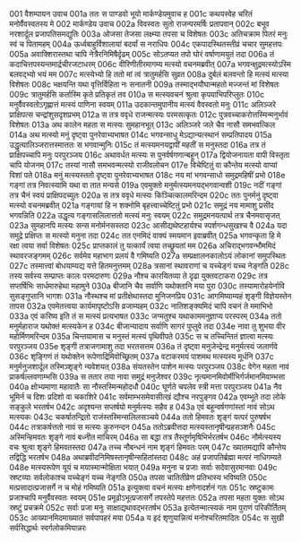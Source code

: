 001	वैशम्पायन उवाच
001a	ततः स पाण्डवो भूयो मार्कण्डेयमुवाच ह
001c	कथयस्वेह चरितं मनोर्वैवस्वतस्य मे
002	मार्कण्डेय उवाच
002a	विवस्वतः सुतो राजन्परमर्षिः प्रतापवान्
002c	बभूव नरशार्दूल प्रजापतिसमद्युतिः
003a	ओजसा तेजसा लक्ष्म्या तपसा च विशेषतः
003c	अतिचक्राम पितरं मनुः स्वं च पितामहम्
004a	ऊर्ध्वबाहुर्विशालायां बदर्यां स नराधिपः
004c	एकपादस्थितस्तीव्रं चचार सुमहत्तपः
005a	अवाक्शिरास्तथा चापि नेत्रैरनिमिषैर्दृढम्
005c	सोऽतप्यत तपो घोरं वर्षाणामयुतं तदा
006a	तं कदाचित्तपस्यन्तमार्द्रचीरजटाधरम्
006c	वीरिणीतीरमागम्य मत्स्यो वचनमब्रवीत्
007a	भगवन्क्षुद्रमत्स्योऽस्मि बलवद्भ्यो भयं मम
007c	मत्स्येभ्यो हि ततो मां त्वं त्रातुमर्हसि सुव्रत
008a	दुर्बलं बलवन्तो हि मत्स्यं मत्स्या विशेषतः
008c	भक्षयन्ति यथा वृत्तिर्विहिता नः सनातनी
009a	तस्माद्भयौघान्महतो मज्जन्तं मां विशेषतः
009c	त्रातुमर्हसि कर्तास्मि कृते प्रतिकृतं तव
010a	स मत्स्यवचनं श्रुत्वा कृपयाभिपरिप्लुतः
010c	मनुर्वैवस्वतोऽगृह्णात्तं मत्स्यं पाणिना स्वयम्
011a	उदकान्तमुपानीय मत्स्यं वैवस्वतो मनुः
011c	अलिञ्जरे प्राक्षिपत्स चन्द्रांशुसदृशप्रभम्
012a	स तत्र ववृधे राजन्मत्स्यः परमसत्कृतः
012c	पुत्रवच्चाकरोत्तस्मिन्मनुर्भावं विशेषतः
013a	अथ कालेन महता स मत्स्यः सुमहानभूत्
013c	अलिञ्जरे जले चैव नासौ समभवत्किल
014a	अथ मत्स्यो मनुं दृष्ट्वा पुनरेवाभ्यभाषत
014c	भगवन्साधु मेऽद्यान्यत्स्थानं सम्प्रतिपादय
015a	उद्धृत्यालिञ्जरात्तस्मात्ततः स भगवान्मुनिः
015c	तं मत्स्यमनयद्वापीं महतीं स मनुस्तदा
016a	तत्र तं प्राक्षिपच्चापि मनुः परपुरञ्जय
016c	अथावर्धत मत्स्यः स पुनर्वर्षगणान्बहून्
017a	द्वियोजनायता वापी विस्तृता चापि योजनम्
017c	तस्यां नासौ समभवन्मत्स्यो राजीवलोचन
017e	विचेष्टितुं वा कौन्तेय मत्स्यो वाप्यां विशां पते
018a	मनुं मत्स्यस्ततो दृष्ट्वा पुनरेवाभ्यभाषत
018c	नय मां भगवन्साधो समुद्रमहिषीं प्रभो
018e	गङ्गां तत्र निवत्स्यामि यथा वा तात मन्यसे
019a	एवमुक्तो मनुर्मत्स्यमनयद्भगवान्वशी
019c	नदीं गङ्गां तत्र चैनं स्वयं प्राक्षिपदच्युतः
020a	स तत्र ववृधे मत्स्यः किञ्चित्कालमरिन्दम
020c	ततः पुनर्मनुं दृष्ट्वा मत्स्यो वचनमब्रवीत्
021a	गङ्गायां हि न शक्नोमि बृहत्त्वाच्चेष्टितुं प्रभो
021c	समुद्रं नय मामाशु प्रसीद भगवन्निति
022a	उद्धृत्य गङ्गासलिलात्ततो मत्स्यं मनुः स्वयम्
022c	समुद्रमनयत्पार्थ तत्र चैनमवासृजत्
023a	सुमहानपि मत्स्यः सन्स मनोर्मनसस्तदा
023c	आसीद्यथेष्टहार्यश्च स्पर्शगन्धसुखश्च वै
024a	यदा समुद्रे प्रक्षिप्तः स मत्स्यो मनुना तदा
024c	तत एनमिदं वाक्यं स्मयमान इवाब्रवीत्
025a	भगवन्कृता हि मे रक्षा त्वया सर्वा विशेषतः
025c	प्राप्तकालं तु यत्कार्यं त्वया तच्छ्रूयतां मम
026a	अचिराद्भगवन्भौममिदं स्थावरजङ्गमम्
026c	सर्वमेव महाभाग प्रलयं वै गमिष्यति
027a	सम्प्रक्षालनकालोऽयं लोकानां समुपस्थितः
027c	तस्मात्त्वां बोधयाम्यद्य यत्ते हितमनुत्तमम्
028a	त्रसानां स्थावराणां च यच्चेङ्गं यच्च नेङ्गति
028c	तस्य सर्वस्य सम्प्राप्तः कालः परमदारुणः
029a	नौश्च कारयितव्या ते दृढा युक्तवटाकरा
029c	तत्र सप्तर्षिभिः सार्धमारुहेथा महामुने
030a	बीजानि चैव सर्वाणि यथोक्तानि मया पुरा
030c	तस्यामारोहयेर्नावि सुसङ्गुप्तानि भागशः
031a	नौस्थश्च मां प्रतीक्षेथास्तदा मुनिजनप्रिय
031c	आगमिष्याम्यहं शृङ्गी विज्ञेयस्तेन तापस
032a	एवमेतत्त्वया कार्यमापृष्टोऽसि व्रजाम्यहम्
032c	नातिशङ्क्यमिदं चापि वचनं ते ममाभिभो
033a	एवं करिष्य इति तं स मत्स्यं प्रत्यभाषत
033c	जग्मतुश्च यथाकाममनुज्ञाप्य परस्परम्
034a	ततो मनुर्महाराज यथोक्तं मत्स्यकेन ह
034c	बीजान्यादाय सर्वाणि सागरं पुप्लुवे तदा
034e	नावा तु शुभया वीर महोर्मिणमरिन्दम
035a	चिन्तयामास च मनुस्तं मत्स्यं पृथिवीपते
035c	स च तच्चिन्तितं ज्ञात्वा मत्स्यः परपुरञ्जय
035e	शृङ्गी तत्राजगामाशु तदा भरतसत्तम
036a	तं दृष्ट्वा मनुजेन्द्रेन्द्र मनुर्मत्स्यं जलार्णवे
036c	शृङ्गिणं तं यथोक्तेन रूपेणाद्रिमिवोच्छ्रितम्
037a	वटाकरमयं पाशमथ मत्स्यस्य मूर्धनि
037c	मनुर्मनुजशार्दूल तस्मिञ्शृङ्गे न्यवेशयत्
038a	संयतस्तेन पाशेन मत्स्यः परपुरञ्जय
038c	वेगेन महता नावं प्राकर्षल्लवणाम्भसि
039a	स ततार तया नावा समुद्रं मनुजेश्वर
039c	नृत्यमानमिवोर्मीभिर्गर्जमानमिवाम्भसा
040a	क्षोभ्यमाणा महावातैः सा नौस्तस्मिन्महोदधौ
040c	घूर्णते चपलेव स्त्री मत्ता परपुरञ्जय
041a	नैव भूमिर्न च दिशः प्रदिशो वा चकाशिरे
041c	सर्वमाम्भसमेवासीत्खं द्यौश्च नरपुङ्गव
042a	एवम्भूते तदा लोके सङ्कुले भरतर्षभ
042c	अदृश्यन्त सप्तर्षयो मनुर्मत्स्यः सहैव ह
043a	एवं बहून्वर्षगणांस्तां नावं सोऽथ मत्स्यकः
043c	चकर्षातन्द्रितो राजंस्तस्मिन्सलिलसञ्चये
044a	ततो हिमवतः शृङ्गं यत्परं पुरुषर्षभ
044c	तत्राकर्षत्ततो नावं स मत्स्यः कुरुनन्दन
045a	ततोऽब्रवीत्तदा मत्स्यस्तानृषीन्प्रहसञ्शनैः
045c	अस्मिन्हिमवतः शृङ्गे नावं बध्नीत माचिरम्
046a	सा बद्धा तत्र तैस्तूर्णमृषिभिर्भरतर्षभ
046c	नौर्मत्स्यस्य वचः श्रुत्वा शृङ्गे हिमवतस्तदा
047a	तच्च नौबन्धनं नाम शृङ्गं हिमवतः परम्
047c	ख्यातमद्यापि कौन्तेय तद्विद्धि भरतर्षभ
048a	अथाब्रवीदनिमिषस्तानृषीन्सहितांस्तदा
048c	अहं प्रजापतिर्ब्रह्मा मत्परं नाधिगम्यते
048e	मत्स्यरूपेण यूयं च मयास्मान्मोक्षिता भयात्
049a	मनुना च प्रजाः सर्वाः सदेवासुरमानवाः
049c	स्रष्टव्याः सर्वलोकाश्च यच्चेङ्गं यच्च नेङ्गति
050a	तपसा चातितीव्रेण प्रतिभास्य भविष्यति
050c	मत्प्रसादात्प्रजासर्गे न च मोहं गमिष्यति
051a	इत्युक्त्वा वचनं मत्स्यः क्षणेनादर्शनं गतः
051c	स्रष्टुकामः प्रजाश्चापि मनुर्वैवस्वतः स्वयम्
051e	प्रमूढोऽभूत्प्रजासर्गे तपस्तेपे महत्ततः
052a	तपसा महता युक्तः सोऽथ स्रष्टुं प्रचक्रमे
052c	सर्वाः प्रजा मनुः साक्षाद्यथावद्भरतर्षभ
053a	इत्येतन्मात्स्यकं नाम पुराणं परिकीर्तितम्
053c	आख्यानमिदमाख्यातं सर्वपापहरं मया
054a	य इदं शृणुयान्नित्यं मनोश्चरितमादितः
054c	स सुखी सर्वसिद्धार्थः स्वर्गलोकमियान्नरः

